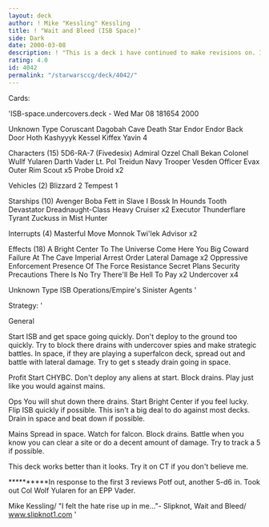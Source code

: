```yaml
---
layout: deck
author: ! Mike "Kessling" Kessling
title: ! "Wait and Bleed (ISB Space)"
side: Dark
date: 2000-03-08
description: ! "This is a deck i have continued to make revisions on. It workes well in playtesting."
rating: 4.0
id: 4042
permalink: "/starwarsccg/deck/4042/"
---
```

Cards: 

'ISB-space.undercovers.deck - Wed Mar 08 181654 2000


Unknown Type
Coruscant
Dagobah Cave
Death Star
Endor
Endor Back Door
Hoth
Kashyyyk
Kessel
Kiffex
Yavin 4

Characters (15)
5D6-RA-7 (Fivedesix)
Admiral Ozzel
Chall Bekan
Colonel Wullf Yularen
Darth Vader
Lt. Pol Treidun
Navy Trooper Vesden
Officer Evax
Outer Rim Scout  x5
Probe Droid  x2

Vehicles (2)
Blizzard 2
Tempest 1

Starships (10)
Avenger
Boba Fett in Slave I
Bossk In Hounds Tooth
Devastator
Dreadnaught-Class Heavy Cruiser  x2
Executor
Thunderflare
Tyrant
Zuckuss in Mist Hunter

Interrupts (4)
Masterful Move
Monnok
Twi'lek Advisor  x2

Effects (18)
A Bright Center To The Universe
Come Here You Big Coward
Failure At The Cave
Imperial Arrest Order
Lateral Damage	x2
Oppressive Enforcement
Presence Of The Force
Resistance
Secret Plans
Security Precautions
There Is No Try
There'll Be Hell To Pay  x2
Undercover  x4

Unknown Type
ISB Operations/Empire's Sinister Agents
'

Strategy: '

General

Start ISB and get space going quickly. Don't deploy to the ground too quickly. Try to block there drains with undercover spies and make strategic battles. In space, if they are playing a superfalcon deck, spread out and battle with lateral damage. Try to get s steady drain going in space.

Profit Start CHYBC. Don't deploy any aliens at start. Block drains. Play just like you would against mains.

Ops You will shut down there drains. Start Bright Center if you feel lucky. Flip ISB quickly if possible. This isn't a big deal to do against most decks. Drain in space and beat down if possible.

Mains Spread in space. Watch for falcon. Block drains. Battle when you know you can clear a site or do a decent amount of damage. Try to track a 5 if possible.

This deck works better than it looks. Try it on CT if you don't believe me.

**********In response to the first 3 reviews Potf out, another 5-d6 in. Took out Col Wolf Yularen for an EPP Vader.

Mike Kessling/ "I felt the hate rise up in me..."- Slipknot, Wait and Bleed/ www.slipknot1.com  '
